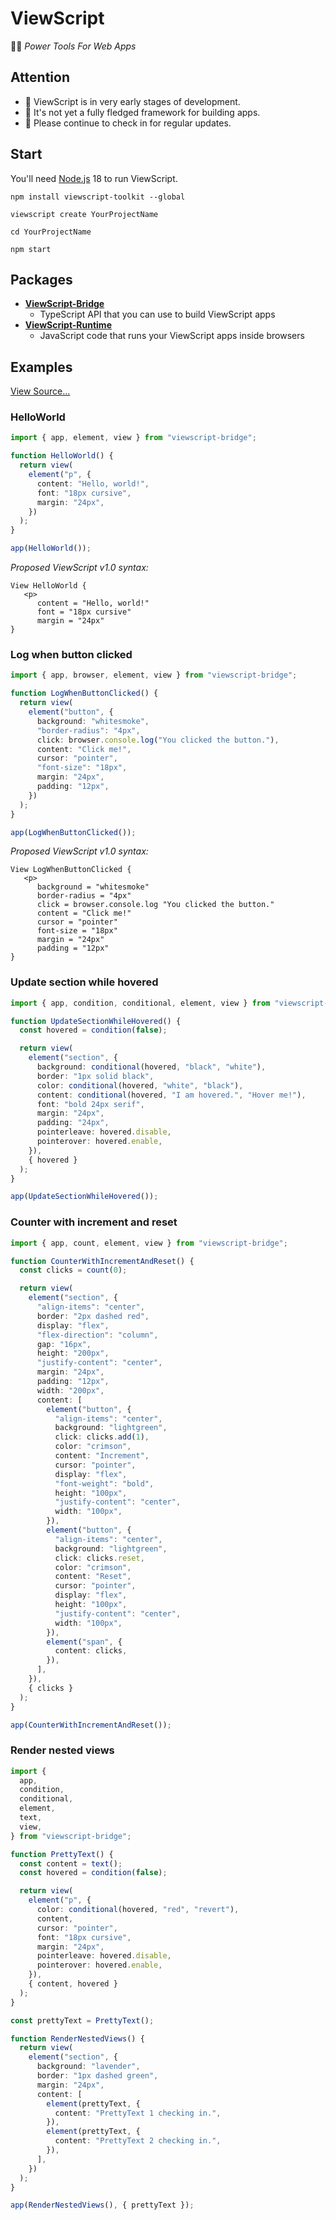 # ViewScript

🧑‍🏭 _Power Tools For Web Apps_

## Attention

- 👋 ViewScript is in very early stages of development.
- 💁 It's not yet a fully fledged framework for building apps.
- 🙏 Please continue to check in for regular updates.

## Start

You'll need [Node.js](https://nodejs.org/) 18 to run ViewScript.

```
npm install viewscript-toolkit --global

viewscript create YourProjectName

cd YourProjectName

npm start
```

## Packages

- [**ViewScript-Bridge**](https://github.com/alexyuly/ViewScript-Bridge)
  - TypeScript API that you can use to build ViewScript apps
- [**ViewScript-Runtime**](https://github.com/alexyuly/ViewScript-Runtime)
  - JavaScript code that runs your ViewScript apps inside browsers

## Examples

[View Source...](https://github.com/alexyuly/ViewScript-Toolkit/tree/main/examples/bridge/src)

### HelloWorld

```ts
import { app, element, view } from "viewscript-bridge";

function HelloWorld() {
  return view(
    element("p", {
      content: "Hello, world!",
      font: "18px cursive",
      margin: "24px",
    })
  );
}

app(HelloWorld());
```

_Proposed ViewScript v1.0 syntax:_

```
View HelloWorld {
   <p>
      content = "Hello, world!"
      font = "18px cursive"
      margin = "24px"
}
```

### Log when button clicked

```ts
import { app, browser, element, view } from "viewscript-bridge";

function LogWhenButtonClicked() {
  return view(
    element("button", {
      background: "whitesmoke",
      "border-radius": "4px",
      click: browser.console.log("You clicked the button."),
      content: "Click me!",
      cursor: "pointer",
      "font-size": "18px",
      margin: "24px",
      padding: "12px",
    })
  );
}

app(LogWhenButtonClicked());
```

_Proposed ViewScript v1.0 syntax:_

```
View LogWhenButtonClicked {
   <p>
      background = "whitesmoke"
      border-radius = "4px"
      click = browser.console.log "You clicked the button."
      content = "Click me!"
      cursor = "pointer"
      font-size = "18px"
      margin = "24px"
      padding = "12px"
}
```

### Update section while hovered

```ts
import { app, condition, conditional, element, view } from "viewscript-bridge";

function UpdateSectionWhileHovered() {
  const hovered = condition(false);

  return view(
    element("section", {
      background: conditional(hovered, "black", "white"),
      border: "1px solid black",
      color: conditional(hovered, "white", "black"),
      content: conditional(hovered, "I am hovered.", "Hover me!"),
      font: "bold 24px serif",
      margin: "24px",
      padding: "24px",
      pointerleave: hovered.disable,
      pointerover: hovered.enable,
    }),
    { hovered }
  );
}

app(UpdateSectionWhileHovered());
```

### Counter with increment and reset

```ts
import { app, count, element, view } from "viewscript-bridge";

function CounterWithIncrementAndReset() {
  const clicks = count(0);

  return view(
    element("section", {
      "align-items": "center",
      border: "2px dashed red",
      display: "flex",
      "flex-direction": "column",
      gap: "16px",
      height: "200px",
      "justify-content": "center",
      margin: "24px",
      padding: "12px",
      width: "200px",
      content: [
        element("button", {
          "align-items": "center",
          background: "lightgreen",
          click: clicks.add(1),
          color: "crimson",
          content: "Increment",
          cursor: "pointer",
          display: "flex",
          "font-weight": "bold",
          height: "100px",
          "justify-content": "center",
          width: "100px",
        }),
        element("button", {
          "align-items": "center",
          background: "lightgreen",
          click: clicks.reset,
          color: "crimson",
          content: "Reset",
          cursor: "pointer",
          display: "flex",
          height: "100px",
          "justify-content": "center",
          width: "100px",
        }),
        element("span", {
          content: clicks,
        }),
      ],
    }),
    { clicks }
  );
}

app(CounterWithIncrementAndReset());
```

### Render nested views

```ts
import {
  app,
  condition,
  conditional,
  element,
  text,
  view,
} from "viewscript-bridge";

function PrettyText() {
  const content = text();
  const hovered = condition(false);

  return view(
    element("p", {
      color: conditional(hovered, "red", "revert"),
      content,
      cursor: "pointer",
      font: "18px cursive",
      margin: "24px",
      pointerleave: hovered.disable,
      pointerover: hovered.enable,
    }),
    { content, hovered }
  );
}

const prettyText = PrettyText();

function RenderNestedViews() {
  return view(
    element("section", {
      background: "lavender",
      border: "1px dashed green",
      margin: "24px",
      content: [
        element(prettyText, {
          content: "PrettyText 1 checking in.",
        }),
        element(prettyText, {
          content: "PrettyText 2 checking in.",
        }),
      ],
    })
  );
}

app(RenderNestedViews(), { prettyText });
```

